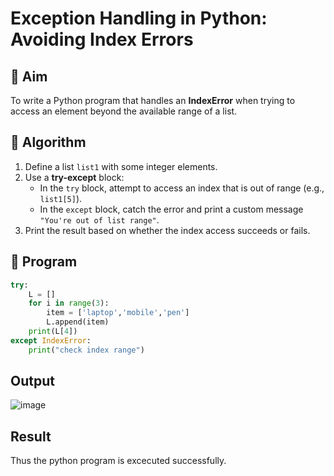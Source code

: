 # Exception Handling in Python: Avoiding Index Errors

## 🎯 Aim
To write a Python program that handles an **IndexError** when trying to access an element beyond the available range of a list.

## 🧠 Algorithm
1. Define a list `list1` with some integer elements.
2. Use a **try-except** block:
   - In the `try` block, attempt to access an index that is out of range (e.g., `list1[5]`).
   - In the `except` block, catch the error and print a custom message `"You're out of list range"`.
3. Print the result based on whether the index access succeeds or fails.

## 🧾 Program
```py
try:
    L = []
    for i in range(3):
        item = ['laptop','mobile','pen']
        L.append(item)
    print(L[4])
except IndexError:
    print("check index range")
```
## Output
![image](https://github.com/user-attachments/assets/736fd2be-ef1b-42b1-a649-912933a767be)

## Result
Thus the python program is excecuted successfully.
